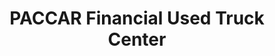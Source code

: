 ---
title: "PACCAR Financial Used Truck Center"
url: /denton/paccar-financial-used-truck-center/
shop: Autohaus
---